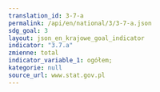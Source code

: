 ```yaml
---
translation_id: 3-7-a
permalink: /api/en/national/3/3-7-a.json
sdg_goal: 3
layout: json_en_krajowe_goal_indicator
indicator: "3.7.a"
zmienne: total
indicator_variable_1: ogółem;
kategorie: null
source_url: www.stat.gov.pl
---
```

